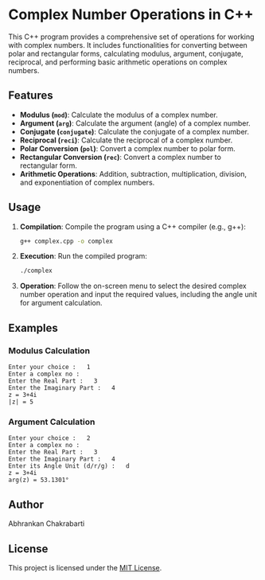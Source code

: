 # Complex Number Operations in C++

This C++ program provides a comprehensive set of operations for working with complex numbers. It includes functionalities for converting between polar and rectangular forms, calculating modulus, argument, conjugate, reciprocal, and performing basic arithmetic operations on complex numbers.

## Features

- **Modulus (`mod`)**: Calculate the modulus of a complex number.
- **Argument (`arg`)**: Calculate the argument (angle) of a complex number.
- **Conjugate (`conjugate`)**: Calculate the conjugate of a complex number.
- **Reciprocal (`reci`)**: Calculate the reciprocal of a complex number.
- **Polar Conversion (`pol`)**: Convert a complex number to polar form.
- **Rectangular Conversion (`rec`)**: Convert a complex number to rectangular form.
- **Arithmetic Operations**: Addition, subtraction, multiplication, division, and exponentiation of complex numbers.

## Usage

1. **Compilation**: Compile the program using a C++ compiler (e.g., g++):

   ```bash
   g++ complex.cpp -o complex
   ```

2. **Execution**: Run the compiled program:

   ```bash
   ./complex
   ```

3. **Operation**: Follow the on-screen menu to select the desired complex number operation and input the required values, including the angle unit for argument calculation.

## Examples

### Modulus Calculation

```
Enter your choice :   1
Enter a complex no :
Enter the Real Part :   3
Enter the Imaginary Part :   4
z = 3+4i
|z| = 5
```

### Argument Calculation

```
Enter your choice :   2
Enter a complex no :
Enter the Real Part :   3
Enter the Imaginary Part :   4
Enter its Angle Unit (d/r/g) :   d
z = 3+4i
arg(z) = 53.1301°
```

## Author

Abhrankan Chakrabarti

## License

This project is licensed under the [MIT License](LICENSE.md).
